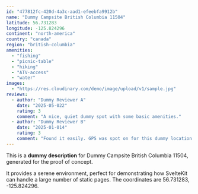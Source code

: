 ```yaml
---
id: "477812fc-420d-4a3c-aad1-efeebfa9912b"
name: "Dummy Campsite British Columbia 11504"
latitude: 56.731283
longitude: -125.824296
continent: "north-america"
country: "canada"
region: "british-columbia"
amenities:
  - "fishing"
  - "picnic-table"
  - "hiking"
  - "ATV-access"
  - "water"
images:
  - "https://res.cloudinary.com/demo/image/upload/v1/sample.jpg"
reviews:
  - author: "Dummy Reviewer A"
    date: "2025-05-022"
    rating: 3
    comment: "A nice, quiet dummy spot with some basic amenities."
  - author: "Dummy Reviewer B"
    date: "2025-01-014"
    rating: 3
    comment: "Found it easily. GPS was spot on for this dummy location."
---
```


This is a **dummy description** for Dummy Campsite British Columbia 11504, generated for the proof of concept.

It provides a serene environment, perfect for demonstrating how SvelteKit can handle a large number of static pages. The coordinates are 56.731283, -125.824296.
